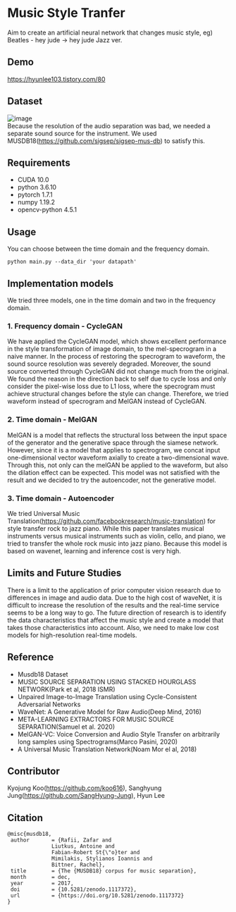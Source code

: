 # Music Style Tranfer
Aim to create an artificial neural network that changes music style, eg) Beatles - hey jude -> hey jude Jazz ver.

## Demo
https://hyunlee103.tistory.com/80

## Dataset
![image](https://user-images.githubusercontent.com/52783941/105868195-457aa500-6039-11eb-989c-d95efbd3d9f2.png)  
Because the resolution of the audio separation was bad, we needed a separate sound source for the instrument. We used MUSDB18(https://github.com/sigsep/sigsep-mus-db) to satisfy this.

## Requirements
- CUDA 10.0  
- python 3.6.10  
- pytorch 1.7.1  
- numpy 1.19.2  
- opencv-python 4.5.1  

## Usage
You can choose between the time domain and the frequency domain. 

    python main.py --data_dir 'your datapath'
    

## Implementation models

We tried three models, one in the time domain and two in the frequency domain.  

### 1. Frequency domain - CycleGAN

We have applied the CycleGAN model, which shows excellent performance in the style transformation of image domain, to the mel-specrogram in a naive manner. In the process of restoring the specrogram to waveform, the sound source resolution was severely degraded. Moreover, the sound source converted through CycleGAN did not change much from the original. We found the reason in the direction back to self due to cycle loss and only consider the pixel-wise loss due to L1 loss, where the specrogram must achieve structural changes before the style can change. Therefore, we tried waveform instead of specrogram and MelGAN instead of CycleGAN.  

### 2. Time domain - MelGAN

MelGAN is a model that reflects the structural loss between the input space of the generator and the generative space through the siamese network. However, since it is a model that applies to spectrogram, we concat input one-dimensional vector waveform axially to create a two-dimensional wave. Through this, not only can the melGAN be applied to the waveform, but also the dilation effect can be expected. This model was not satisfied with the result and we decided to try the autoencoder, not the generative model.

### 3. Time domain - Autoencoder

We tried Universal Music Translation(https://github.com/facebookresearch/music-translation) for style transfer rock to jazz piano. While this paper translates musical instruments versus musical instruments such as violin, cello, and piano, we tried to transfer the whole rock music into jazz piano. Because this model is based on wavenet, learning and inference cost is very high.


## Limits and Future Studies

There is a limit to the application of prior computer vision research due to differences in image and audio data. Due to the high cost of waveNet, it is difficult to increase the resolution of the results and the real-time service seems to be a long way to go. The future direction of research is to identify the data characteristics that affect the music style and create a model that takes those characteristics into account. Also, we need to make low cost models for high-resolution real-time models.


## Reference
- Musdb18 Dataset  
- MUSIC SOURCE SEPARATION USING STACKED HOURGLASS NETWORK(Park et al, 2018 ISMR)  
- Unpaired Image-to-Image Translation using Cycle-Consistent Adversarial Networks  
- WaveNet: A Generative Model for Raw Audio(Deep Mind, 2016)  
- META-LEARNING EXTRACTORS FOR MUSIC SOURCE SEPARATION(Samuel et al. 2020)  
- MelGAN-VC: Voice Conversion and Audio Style Transfer on arbitrarily long samples using Spectrograms(Marco Pasini, 2020)  
- A Universal Music Translation Network(Noam Mor el al, 2018)  


## Contributor 
Kyojung Koo(https://github.com/koo616), Sanghyung Jung(https://github.com/SangHyung-Jung), Hyun Lee


## Citation
    
    @misc{musdb18,
     author       = {Rafii, Zafar and
                  Liutkus, Antoine and
                  Fabian-Robert St{\"o}ter and
                  Mimilakis, Stylianos Ioannis and
                  Bittner, Rachel},
     title        = {The {MUSDB18} corpus for music separation},
     month        = dec,
     year         = 2017,
     doi          = {10.5281/zenodo.1117372},
     url          = {https://doi.org/10.5281/zenodo.1117372} 
    }
